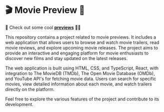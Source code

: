 # 🎬 Movie Preview 🍿

🔗 Check out some cool [**previews**](https://pbrovarnik.github.io/movie-preview) 🎥🍿

This repository contains a project related to movie previews. It includes a web application that allows users to browse and watch movie trailers, read movie reviews, and explore upcoming movie releases. The project aims to provide an interactive and engaging platform for movie enthusiasts to discover new films and stay updated on the latest releases.

The web application is built using HTML, CSS, and TypeScript, React, with integration to The MovieDB (TMDb), The Open Movie Database (OMDb), and YouTube API's for fetching movie data. Users can search for specific movies, view detailed information about each movie, and watch trailers directly on the platform.

Feel free to explore the various features of the project and contribute to its development.
